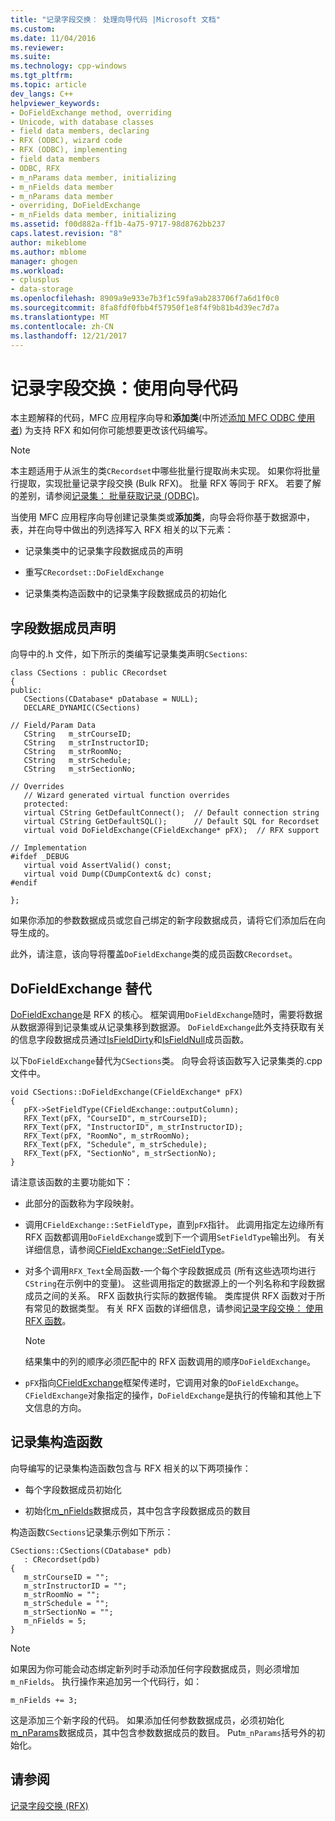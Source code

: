 ```yaml
---
title: "记录字段交换： 处理向导代码 |Microsoft 文档"
ms.custom: 
ms.date: 11/04/2016
ms.reviewer: 
ms.suite: 
ms.technology: cpp-windows
ms.tgt_pltfrm: 
ms.topic: article
dev_langs: C++
helpviewer_keywords:
- DoFieldExchange method, overriding
- Unicode, with database classes
- field data members, declaring
- RFX (ODBC), wizard code
- RFX (ODBC), implementing
- field data members
- ODBC, RFX
- m_nParams data member, initializing
- m_nFields data member
- m_nParams data member
- overriding, DoFieldExchange
- m_nFields data member, initializing
ms.assetid: f00d882a-ff1b-4a75-9717-98d8762bb237
caps.latest.revision: "8"
author: mikeblome
ms.author: mblome
manager: ghogen
ms.workload:
- cplusplus
- data-storage
ms.openlocfilehash: 8909a9e933e7b3f1c59fa9ab283706f7a6d1f0c0
ms.sourcegitcommit: 8fa8fdf0fbb4f57950f1e8f4f9b81b4d39ec7d7a
ms.translationtype: MT
ms.contentlocale: zh-CN
ms.lasthandoff: 12/21/2017
---
```

# <a name="record-field-exchange-working-with-the-wizard-code"></a>记录字段交换：使用向导代码
本主题解释的代码，MFC 应用程序向导和**添加类**(中所述[添加 MFC ODBC 使用者](../../mfc/reference/adding-an-mfc-odbc-consumer.md)) 为支持 RFX 和如何你可能想要更改该代码编写。  
  
> [!NOTE]
>  本主题适用于从派生的类`CRecordset`中哪些批量行提取尚未实现。 如果你将批量行提取，实现批量记录字段交换 (Bulk RFX)。 批量 RFX 等同于 RFX。 若要了解的差别，请参阅[记录集： 批量获取记录 (ODBC)](../../data/odbc/recordset-fetching-records-in-bulk-odbc.md)。  
  
 当使用 MFC 应用程序向导创建记录集类或**添加类**，向导会将你基于数据源中，表，并在向导中做出的列选择写入 RFX 相关的以下元素：  
  
-   记录集类中的记录集字段数据成员的声明  
  
-   重写`CRecordset::DoFieldExchange`  
  
-   记录集类构造函数中的记录集字段数据成员的初始化  
  
##  <a name="_core_the_field_data_member_declarations"></a>字段数据成员声明  
 向导中的.h 文件，如下所示的类编写记录集类声明`CSections`:  
  
```  
class CSections : public CRecordset  
{  
public:  
   CSections(CDatabase* pDatabase = NULL);  
   DECLARE_DYNAMIC(CSections)  
  
// Field/Param Data  
   CString   m_strCourseID;  
   CString   m_strInstructorID;  
   CString   m_strRoomNo;  
   CString   m_strSchedule;  
   CString   m_strSectionNo;  
  
// Overrides  
   // Wizard generated virtual function overrides  
   protected:  
   virtual CString GetDefaultConnect();  // Default connection string  
   virtual CString GetDefaultSQL();      // Default SQL for Recordset  
   virtual void DoFieldExchange(CFieldExchange* pFX);  // RFX support  
  
// Implementation  
#ifdef _DEBUG  
   virtual void AssertValid() const;  
   virtual void Dump(CDumpContext& dc) const;  
#endif  
  
};  
```  
  
 如果你添加的参数数据成员或您自己绑定的新字段数据成员，请将它们添加后在向导生成的。  
  
 此外，请注意，该向导将覆盖`DoFieldExchange`类的成员函数`CRecordset`。  
  
##  <a name="_core_the_dofieldexchange_override"></a>DoFieldExchange 替代  

 [DoFieldExchange](../../mfc/reference/crecordset-class.md#dofieldexchange)是 RFX 的核心。 框架调用`DoFieldExchange`随时，需要将数据从数据源得到记录集或从记录集移到数据源。 `DoFieldExchange`此外支持获取有关的信息字段数据成员通过[IsFieldDirty](../../mfc/reference/crecordset-class.md#isfielddirty)和[IsFieldNull](../../mfc/reference/crecordset-class.md#isfieldnull)成员函数。  
  
 以下`DoFieldExchange`替代为`CSections`类。 向导会将该函数写入记录集类的.cpp 文件中。  
  
```  
void CSections::DoFieldExchange(CFieldExchange* pFX)  
{  
   pFX->SetFieldType(CFieldExchange::outputColumn);  
   RFX_Text(pFX, "CourseID", m_strCourseID);  
   RFX_Text(pFX, "InstructorID", m_strInstructorID);  
   RFX_Text(pFX, "RoomNo", m_strRoomNo);  
   RFX_Text(pFX, "Schedule", m_strSchedule);  
   RFX_Text(pFX, "SectionNo", m_strSectionNo);  
}  
```  
  
 请注意该函数的主要功能如下：  
  
-   此部分的函数称为字段映射。  
  
-   调用`CFieldExchange::SetFieldType`，直到`pFX`指针。 此调用指定左边缘所有 RFX 函数都调用`DoFieldExchange`或到下一个调用`SetFieldType`输出列。 有关详细信息，请参阅[CFieldExchange::SetFieldType](../../mfc/reference/cfieldexchange-class.md#setfieldtype)。  
  
-   对多个调用`RFX_Text`全局函数-一个每个字段数据成员 (所有这些选项均进行`CString`在示例中的变量)。 这些调用指定的数据源上的一个列名称和字段数据成员之间的关系。 RFX 函数执行实际的数据传输。 类库提供 RFX 函数对于所有常见的数据类型。 有关 RFX 函数的详细信息，请参阅[记录字段交换： 使用 RFX 函数](../../data/odbc/record-field-exchange-using-the-rfx-functions.md)。  
  
    > [!NOTE]
    >  结果集中的列的顺序必须匹配中的 RFX 函数调用的顺序`DoFieldExchange`。  
  
-   `pFX`指向[CFieldExchange](../../mfc/reference/cfieldexchange-class.md)框架传递时，它调用对象的`DoFieldExchange`。 `CFieldExchange`对象指定的操作，`DoFieldExchange`是执行的传输和其他上下文信息的方向。  
  
##  <a name="_core_the_recordset_constructor"></a>记录集构造函数  
 向导编写的记录集构造函数包含与 RFX 相关的以下两项操作：  
  
-   每个字段数据成员初始化  
  
-   初始化[m_nFields](../../mfc/reference/crecordset-class.md#m_nfields)数据成员，其中包含字段数据成员的数目  
  
 构造函数`CSections`记录集示例如下所示：  
  
```  
CSections::CSections(CDatabase* pdb)  
   : CRecordset(pdb)  
{  
   m_strCourseID = "";  
   m_strInstructorID = "";  
   m_strRoomNo = "";  
   m_strSchedule = "";  
   m_strSectionNo = "";  
   m_nFields = 5;  
}  
```  
  
> [!NOTE]
>  如果因为你可能会动态绑定新列时手动添加任何字段数据成员，则必须增加`m_nFields`。 执行操作来追加另一个代码行，如：  
  
```  
m_nFields += 3;  
```  

 这是添加三个新字段的代码。 如果添加任何参数数据成员，必须初始化[m_nParams](../../mfc/reference/crecordset-class.md#m_nparams)数据成员，其中包含参数数据成员的数目。 Put`m_nParams`括号外的初始化。  

  
## <a name="see-also"></a>请参阅  
 [记录字段交换 (RFX)](../../data/odbc/record-field-exchange-rfx.md)